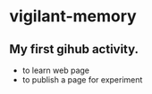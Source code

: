 # vigilant-memory
## My first gihub activity.
* to learn web page
* to publish a page for experiment
